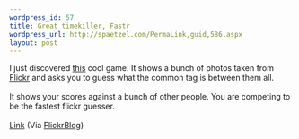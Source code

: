 ```yaml
--- 
wordpress_id: 57
title: Great timekiller, Fastr
wordpress_url: http://spaetzel.com/PermaLink,guid,586.aspx
layout: post
---
```

I just discovered <a href="http://randomchaos.com/games/fastr/">this</a> cool game.
        It shows a bunch of photos taken from <a href="http://flickr.com">Flickr</a> and asks
        you to guess what the common tag is between them all.
        <br />
        <br />
        It shows your scores against a bunch of other people. You are competing to be the
        fastest flickr guesser.<br />
        <br />
        <a href="http://randomchaos.com/games/fastr/">Link</a> (Via <a href="http://blog.flickr.com/flickrblog/2006/01/hacking_flickr.html">FlickrBlog</a>)<img width="0" height="0" src="http://spaetzel.com/aggbug.ashx?id=586" />
